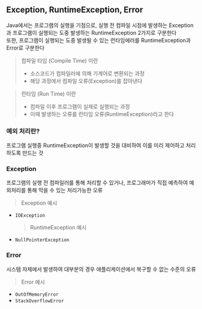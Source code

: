 ## Exception, RuntimeException, Error

Java에서는 프로그램의 실행을 기점으로, 실행 전 컴파일 시점에 발생하는 Exception과 프로그램이 실행되는 도중 발생하는 RuntimeException 2가지로 구분한다  
또한, 프로그램이 실행되는 도중 발생될 수 있는 런타임에러를 RuntimeException과 Error로 구분한다

> 컴파일 타임 (Compile Time) 이란
>
> - 소스코드가 컴파일러에 의해 기계어로 변환되는 과정
> - 해당 과정에서 컴파일 오류(Exception)를 잡아낸다

> 런타임 (Run Time) 이란
>
> - 컴파일 이후 프로그램이 실제로 실행되는 과정
> - 이때 발생하는 오류를 런타임 오류(RuntimeException)라고 한다

### 예외 처리란?

프로그램 실행중 RuntimeException이 발생할 것을 대비하여 이를 미리 제어하고 처리하도록 만드는 것

### Exception

프로그램의 실행 전 컴파일러를 통해 처리할 수 있거나, 프로그래머가 직접 예측하여 예외처리를 통해 막을 수 있는 처리가능한 오류

> Exception 예시

- `IOException`
  > RuntimeException 예시
- `NullPointerException`

### Error

시스템 자체에서 발생하여 대부분의 경우 애플리케이션에서 복구할 수 없는 수준의 오류

> Error 예시

- `OutOfMemoryError`
- `StackOverflowError`
